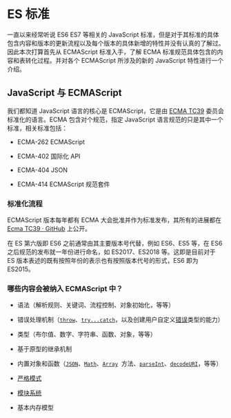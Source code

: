 # ES 标准

一直以来经常听说 ES6 ES7 等相关的 JavaScript 标准，但是对于其标准的具体包含内容和版本的更新流程以及每个版本的具体新增的特性并没有认真的了解过。因此本次打算首先从 ECMAScript 标准入手，了解 ECMA 标准规范具体包含的内容和表转化过程。并对各个 ECMAScript 所涉及的新的 JavaScript 特性进行一个介绍。

## JavaScript 与 ECMAScript

我们都知道 JavaScript 语言的核心是 ECMAScript，它是由 [ECMA TC39](https://tc39.es/) 委员会标准化的语言。ECMA 包含对个规范，指定 JavaScript 语言规范的只是其中一个标准，相关标准包括：

- ECMA-262 ECMAScript

- ECMA-402 国际化 API

- ECMA-404 JSON

- ECMA-414 ECMAScript 规范套件

### 标准化流程

ECMAScript 版本每年都有 ECMA 大会批准并作为标准发布，其所有的进展都在 [Ecma TC39 · GitHub](https://github.com/tc39) 上公开。

在 ES 第六版即 ES6 之前通常由其主要版本号代替，例如 ES6、ES5 等，在 ES6 之后规范的发布就一年份进行命名，如 ES2017、ES2018 等。这即是目前对于 ES 版本表述的既有按照年份的表示也有按照版本代号的形式，ES6 即为 ES2015。

### 哪些内容会被纳入 ECMAScript 中？

- 语法（解析规则、关键词、流程控制、对象初始化，等等）

- 错误处理机制（[`throw`](https://developer.mozilla.org/zh-CN/docs/Web/JavaScript/Reference/Statements/throw)、[`try...catch`](https://developer.mozilla.org/zh-CN/docs/Web/JavaScript/Reference/Statements/try...catch)，以及创建用户自定义[错误](https://developer.mozilla.org/zh-CN/docs/Web/JavaScript/Reference/Global_Objects/Error)类型的能力）

- 类型（布尔值、数字、字符串、函数、对象，等等）

- 基于原型的继承机制

- 内置对象和函数（[`JSON`](https://developer.mozilla.org/zh-CN/docs/Web/JavaScript/Reference/Global_Objects/JSON)、[`Math`](https://developer.mozilla.org/zh-CN/docs/Web/JavaScript/Reference/Global_Objects/Math)、[`Array`](https://developer.mozilla.org/zh-CN/docs/Web/JavaScript/Reference/Global_Objects/Array)  方法、[`parseInt`](https://developer.mozilla.org/zh-CN/docs/Web/JavaScript/Reference/Global_Objects/parseInt)、[`decodeURI`](https://developer.mozilla.org/zh-CN/docs/Web/JavaScript/Reference/Global_Objects/decodeURI)，等等）

- [严格模式](https://developer.mozilla.org/zh-CN/docs/Web/JavaScript/Reference/Strict_mode)

- [模块系统](https://developer.mozilla.org/zh-CN/docs/Web/JavaScript/Guide/Modules)

- 基本内存模型
